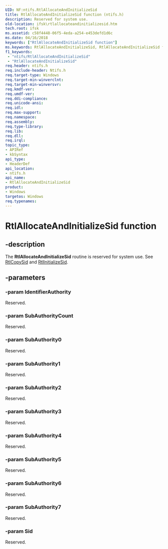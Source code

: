 ```yaml
---
UID: NF:ntifs.RtlAllocateAndInitializeSid
title: RtlAllocateAndInitializeSid function (ntifs.h)
description: Reserved for system use.
old-location: ifsk\rtlallocateandinitializesid.htm
tech.root: ifsk
ms.assetid: c58f4448-06f5-4eda-a254-e453defd1d6c
ms.date: 04/16/2018
keywords: ["RtlAllocateAndInitializeSid function"]
ms.keywords: RtlAllocateAndInitializeSid, RtlAllocateAndInitializeSid function [Installable File System Drivers], ifsk.rtlallocateandinitializesid, ntifs/RtlAllocateAndInitializeSid, rtlref_74879713-f57f-4d67-a779-995c150bc7ea.xml
f1_keywords:
 - "ntifs/RtlAllocateAndInitializeSid"
 - "RtlAllocateAndInitializeSid"
req.header: ntifs.h
req.include-header: Ntifs.h
req.target-type: Windows
req.target-min-winverclnt: 
req.target-min-winversvr: 
req.kmdf-ver: 
req.umdf-ver: 
req.ddi-compliance: 
req.unicode-ansi: 
req.idl: 
req.max-support: 
req.namespace: 
req.assembly: 
req.type-library: 
req.lib: 
req.dll: 
req.irql: 
topic_type:
- APIRef
- kbSyntax
api_type:
- HeaderDef
api_location:
- ntifs.h
api_name:
- RtlAllocateAndInitializeSid
product:
- Windows
targetos: Windows
req.typenames: 
---
```


# RtlAllocateAndInitializeSid function


## -description


The <b>RtlAllocateAndInitializeSid</b> routine is reserved for system use. See <a href="https://docs.microsoft.com/windows-hardware/drivers/ddi/ntifs/nf-ntifs-rtlcopysid">RtlCopySid</a> and <a href="https://docs.microsoft.com/windows-hardware/drivers/ddi/ntifs/nf-ntifs-rtlinitializesid">RtlInitializeSid</a>. 


## -parameters




### -param IdentifierAuthority

<p>Reserved.</p>


### -param SubAuthorityCount

Reserved.


### -param SubAuthority0

Reserved.


### -param SubAuthority1

Reserved.


### -param SubAuthority2

Reserved.


### -param SubAuthority3

Reserved.


### -param SubAuthority4

Reserved.


### -param SubAuthority5

Reserved.


### -param SubAuthority6

Reserved.


### -param SubAuthority7

Reserved.


### -param Sid

Reserved.






